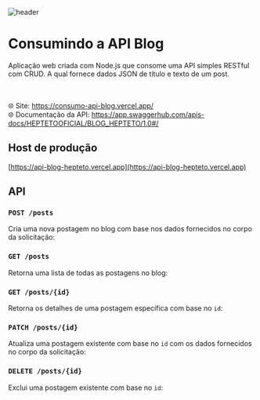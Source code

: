![header](https://64.media.tumblr.com/12ca7b73fa2efe7c430d911d4e62f487/84f40d067667fc17-a3/s2048x3072/1072e90413b907041d1e75a5dd4170c41b0db5f4.pnj)

# Consumindo a API Blog

Aplicação web criada com Node.js que consome uma API simples RESTful com CRUD. A qual fornece dados JSON de título e texto de um post.

<br /><br />
:globe_with_meridians: Site: https://consumo-api-blog.vercel.app/
<br />
:globe_with_meridians: Documentação da API: https://app.swaggerhub.com/apis-docs/HEPTETOOFICIAL/BLOG_HEPTETO/1.0#/

## Host de produção

[https://api-blog-hepteto.vercel.app](https://api-blog-hepteto.vercel.app)

## API

### `POST /posts`
Cria uma nova postagem no blog com base nos dados fornecidos no corpo da solicitação:

### `GET /posts`

Retorna uma lista de todas as postagens no blog:
    
### `GET /posts/{id}`

Retorna os detalhes de uma postagem específica com base no `id`:

### `PATCH /posts/{id}`

Atualiza uma postagem existente com base no `id` com os dados fornecidos no corpo da solicitação:

### `DELETE /posts/{id}`

Exclui uma postagem existente com base no `id`:
